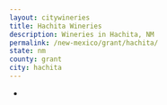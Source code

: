 ```yaml
---
layout: citywineries
title: Hachita Wineries
description: Wineries in Hachita, NM
permalink: /new-mexico/grant/hachita/
state: nm
county: grant
city: hachita
---
```

-
